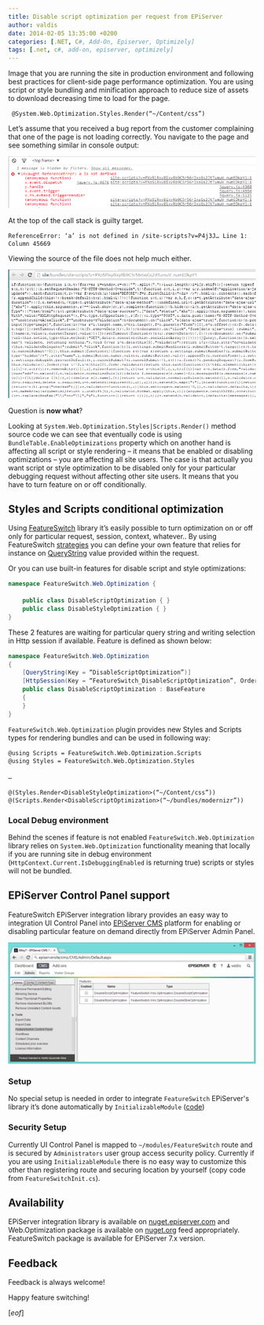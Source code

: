 ```yaml
---
title: Disable script optimization per request from EPiServer
author: valdis
date: 2014-02-05 13:35:00 +0200
categories: [.NET, C#, Add-On, Episerver, Optimizely]
tags: [.net, c#, add-on, episerver, optimizely]
---
```


Image that you are running the site in production environment and following best practices for client-side page performance optimization. You are using script or style bundling and minification approach to reduce size of assets to download decreasing time to load for the page.

```razor
 @System.Web.Optimization.Styles.Render(“~/Content/css”)
```

Let’s assume that you received a bug report from the customer complaining that one of the page is not loading correctly. You navigate to the page and see something similar in console output:

![](/assets/img/2014/02/error-stack.png)

At the top of the call stack is guilty target.

```
ReferenceError: ‘a’ is not defined in /site-scripts?v=P4j3J… Line 1: Column 45669
```

Viewing the source of the file does not help much either.

![](/assets/img/2014/02/view-source.png)

Question is **now what**?

Looking at `System.Web.Optimization.Styles|Scripts.Render()` method source code we can see that eventually code is using `BundleTable.EnableOptimizations` property which on another hand is affecting all script or style rendering – it means that be enabled or disabling optimizations – you are affecting all site users.
The case is that actually you want script or style optimization to be disabled only for your particular debugging request without affecting other site users. It means that you have to turn feature on or off conditionally.

## Styles and Scripts conditional optimization

Using [FeatureSwitch](https://github.com/valdisiljuconoks/FeatureSwitch/wiki#overview) library it’s easily possible to turn optimization on or off only for particular request, session, context, whatever..
By using FeatureSwitch [strategies](https://github.com/valdisiljuconoks/FeatureSwitch/wiki#strategies) you can define your own feature that relies for instance on [QueryString](http://msdn.microsoft.com/en-us/library/system.web.httprequest.querystring(v=vs.110).aspx) value provided within the request.

Or you can use built-in features for disable script and style optimizations:

```csharp
namespace FeatureSwitch.Web.Optimization {

    public class DisableScriptOptimization { }
    public class DisableStyleOptimization { }
}
```

These 2 features are waiting for particular query string and writing selection in Http session if available. Feature is defined as shown below:

```csharp
namespace FeatureSwitch.Web.Optimization
{
    [QueryString(Key = “DisableScriptOptimization”)]
    [HttpSession(Key = “FeatureSwitch_DisableScriptOptimization”, Order = 1)]
    public class DisableScriptOptimization : BaseFeature
    {
    }
}
```

`FeatureSwitch.Web.Optimization` plugin provides new Styles and Scripts types for rendering bundles and can be used in following way:

```razor
@using Scripts = FeatureSwitch.Web.Optimization.Scripts
@using Styles = FeatureSwitch.Web.Optimization.Styles

…

@(Styles.Render<DisableStyleOptimization>(“~/Content/css”))
@(Scripts.Render<DisableScriptOptimization>(“~/bundles/modernizr”))
```

### Local Debug environment
Behind the scenes if feature is not enabled `FeatureSwitch.Web.Optimization` library relies on `System.Web.Optimization` functionality meaning that locally if you are running site in debug environment (`HttpContext.Current.IsDebuggingEnabled` is returning true) scripts or styles will not be bundled.

## EPiServer Control Panel support
FeatureSwitch EPiServer integration library provides an easy way to integration UI Control Panel into [EPiServer CMS](http://www.episerver.com) platform for enabling or disabling particular feature on demand directly from EPiServer Admin Panel.

![](/assets/img/2014/02/epi-control-panel.png)

### Setup
No special setup is needed in order to integrate `FeatureSwitch` EPiServer's library it’s done automatically by `InitializableModule` ([code](https://github.com/valdisiljuconoks/FeatureSwitch/blob/master/FeatureSwitch.EPiServer/FeatureSwitchInit.cs))

### Security Setup
 Currently UI Control Panel is mapped to `~/modules/FeatureSwitch` route and is secured by `Administrators` user group access security policy.
 Currently if you are using `InitializableModule` there is no easy way to customize this other than registering route and securing location by yourself (copy code from `FeatureSwitchInit.cs`).

## Availability
EPiServer integration library is available on [nuget.episerver.com](http://nuget.episerver.com/en/OtherPages/Package/?packageId=FeatureSwitch.EPiServer.Cms75) and Web.Optimization package is available on [nuget.org](https://www.nuget.org/packages/FeatureSwitch.Web.Optimization/) feed appropriately.
FeatureSwitch package is available for EPiServer 7.x version.

## Feedback
Feedback is always welcome!

Happy feature switching!

[*eof*]
